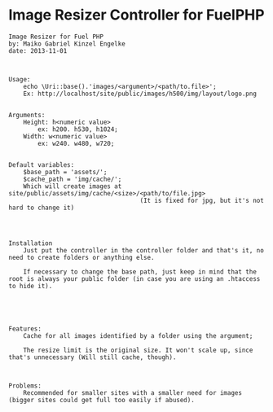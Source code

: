 Image Resizer Controller for FuelPHP
====================


    Image Resizer for Fuel PHP
    by: Maiko Gabriel Kinzel Engelke
    date: 2013-11-01



    Usage:
        echo \Uri::base().'images/<argument>/<path/to.file>';
        Ex: http://localhost/site/public/images/h500/img/layout/logo.png


    Arguments:
        Height: h<numeric value>
            ex: h200. h530, h1024;
        Width: w<numeric value>
            ex: w240. w480, w720;


    Default variables:
        $base_path = 'assets/';
        $cache_path = 'img/cache/';
        Which will create images at site/public/assets/img/cache/<size>/<path/to/file.jpg>
                                        (It is fixed for jpg, but it's not hard to change it)




    Installation
        Just put the controller in the controller folder and that's it, no need to create folders or anything else.
        
        If necessary to change the base path, just keep in mind that the root is always your public folder (in case you are using an .htaccess to hide it).





    Features:
        Cache for all images identified by a folder using the argument;
        
        The resize limit is the original size. It won't scale up, since that's unnecessary (Will still cache, though).
        

                
    Problems:
        Recommended for smaller sites with a smaller need for images (bigger sites could get full too easily if abused).